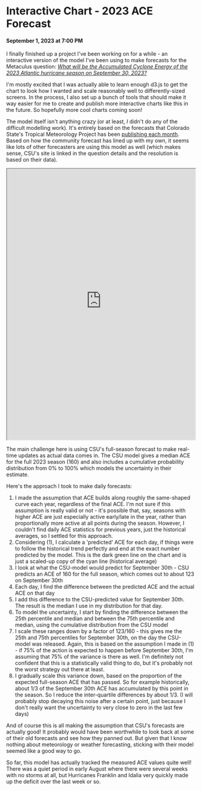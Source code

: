 # Interactive Chart - 2023 ACE Forecast
#### September 1, 2023 at 7:00 PM

I finally finished up a project I've been working on for a while - an interactive version of the model I've been using to make forecasts for the Metaculus question: *[What will be the Accumulated Cyclone Energy of the 2023 Atlantic hurricane season on September 30, 2023?](https://www.metaculus.com/questions/17721/north-atlantic-ace-on-sep-30-2023/)*

I'm mostly excited that I was actually able to learn enough d3.js to get the chart to look how I wanted and scale reasonably well to differently-sized screens. In the process, I also set up a bunch of tools that should make it way easier for me to create and publish more interactive charts like this in the future. So hopefully more cool charts coming soon!

The model itself isn't anything crazy (or at least, *I* didn't do any of the difficult modelling work). It's entirely based on the forecasts that Colorado State's Tropical Meteorology Project has been [publishing each month](https://tropical.colostate.edu/forecasting.html). Based on how the community forecast has lined up with my own, it seems like lots of other forecasters are using this model as well (which makes sense, CSU's site is linked in the question details and the resolution is based on their data).

<iframe class="mychart-embed" width="100%" height="725px" src="https://charts.jakegloudemans.com/embed/ace-forecast-2023"></iframe>

The main challenge here is using CSU's full-season forecast to make real-time updates as actual data comes in. The CSU model gives a median ACE for the full 2023 season (160) and also includes a cumulative probability distribution from 0% to 100% which models the uncertainty in their estimate. 

Here's the approach I took to make daily forecasts:
1. I made the assumption that ACE builds along roughly the same-shaped curve each year, regardless of the final ACE. I'm not sure if this assumption is really valid or not - it's possible that, say, seasons with higher ACE are just especially active early/late in the year, rather than proportionally more active at all points during the season. However, I couldn't find daily ACE statistics for previous years, just the historical averages, so I settled for this approach.
2. Considering (1), I calculate a 'predicted' ACE for each day, if things were to follow the historical trend perfectly and end at the exact number predicted by the model. This is the dark green line on the chart and is just a scaled-up copy of the cyan line (historical average)
3. I look at what the CSU-model would predict for September 30th - CSU predicts an ACE of 160 for the full season, which comes out to about 123 on September 30th
4. Each day, I find the difference between the predicted ACE and the actual ACE on that day
5. I add this difference to the CSU-predicted value for September 30th. The result is the median I use in my distribution for that day.
6. To model the uncertainty, I start by finding the difference between the 25th percentile and median and between the 75th percentile and median, using the cumulative distribution from the CSU model
7. I scale these ranges down by a factor of 123/160 - this gives me the 25th and 75th percentiles for September 30th, on the day the CSU-model was released. Again, this is based on the assumption I made in (1) - if 75% of the action is expected to happen before September 30th, I'm assuming that 75% of the variance is there as well. I'm definitely not confident that this is a statistically valid thing to do, but it's probably not the worst strategy out there at least. 
8. I gradually scale this variance down, based on the proportion of the expected full-season ACE that has passed. So for example historically, about 1/3 of the September 30th ACE has accumulated by this point in the season. So I reduce the inter-quartile differences by about 1/3. (I will probably stop decaying this noise after a certain point, just because I don't really want the uncertainty to very close to zero in the last few days)

And of course this is all making the assumption that CSU's forecasts are actually good! It probably would have been worthwhile to look back at some of their old forecasts and see how they panned out. But given that I know nothing about meteorology or weather forecasting, sticking with their model seemed like a good way to go. 

So far, this model has actually tracked the measured ACE values quite well! There was a quiet period in early August where there were several weeks with no storms at all, but Hurricanes Franklin and Idalia very quickly made up the deficit over the last week or so.